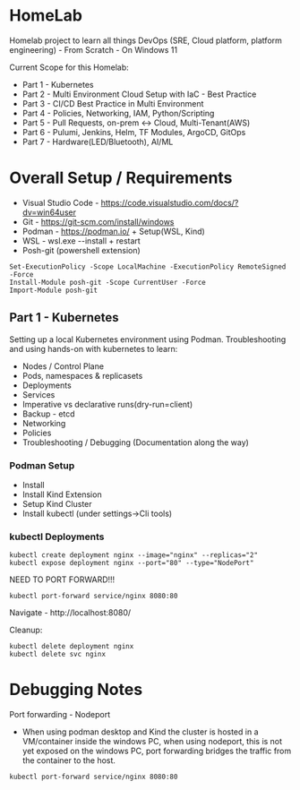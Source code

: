 # HomeLab
Homelab project to learn all things DevOps (SRE, Cloud platform, platform engineering) - From Scratch - On Windows 11

Current Scope for this Homelab:
- Part 1 - Kubernetes
- Part 2 - Multi Environment Cloud Setup with IaC - Best Practice
- Part 3 - CI/CD Best Practice in Multi Environment
- Part 4 - Policies, Networking, IAM, Python/Scripting
- Part 5 - Pull Requests, on-prem <-> Cloud, Multi-Tenant(AWS)
- Part 6 - Pulumi, Jenkins, Helm, TF Modules, ArgoCD, GitOps
- Part 7 - Hardware(LED/Bluetooth), AI/ML

# Overall Setup / Requirements
- Visual Studio Code - https://code.visualstudio.com/docs/?dv=win64user
- Git - https://git-scm.com/install/windows
- Podman - https://podman.io/ + Setup(WSL, Kind)
- WSL - wsl.exe --install + restart
- Posh-git (powershell extension)
```
Set-ExecutionPolicy -Scope LocalMachine -ExecutionPolicy RemoteSigned -Force
Install-Module posh-git -Scope CurrentUser -Force
Import-Module posh-git
```

## Part 1 - Kubernetes
Setting up a local Kubernetes environment using Podman. Troubleshooting and using hands-on with kubernetes to learn:
- Nodes / Control Plane
- Pods, namespaces & replicasets
- Deployments
- Services
- Imperative vs declarative runs(dry-run=client)
- Backup - etcd
- Networking
- Policies
- Troubleshooting / Debugging (Documentation along the way)

### Podman Setup
- Install
- Install Kind Extension
- Setup Kind Cluster
- Install kubectl (under settings->Cli tools)

### kubectl Deployments
```
kubectl create deployment nginx --image="nginx" --replicas="2"
kubectl expose deployment nginx --port="80" --type="NodePort"
```
NEED TO PORT FORWARD!!!
```
kubectl port-forward service/nginx 8080:80
```
Navigate - http://localhost:8080/


Cleanup:
```
kubectl delete deployment nginx
kubectl delete svc nginx
```

# Debugging Notes
Port forwarding - Nodeport
- When using podman desktop and Kind the cluster is hosted in a VM/container inside the windows PC, when using nodeport, this is not yet exposed on the windows PC, port forwarding bridges the traffic from the container to the host.
```
kubectl port-forward service/nginx 8080:80
```